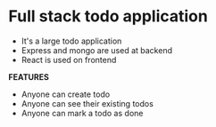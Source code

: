 # Full stack todo application
- It's a large todo application
- Express and mongo are used at backend
- React is used on frontend

**FEATURES**
- Anyone can create todo
- Anyone can see their existing todos
- Anyone can mark a todo as done